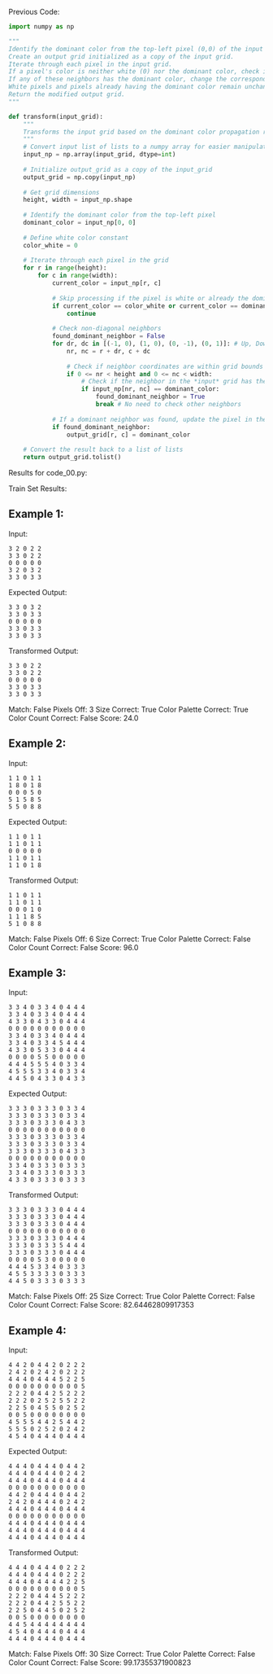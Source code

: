 
Previous Code:
```python
import numpy as np

"""
Identify the dominant color from the top-left pixel (0,0) of the input grid.
Create an output grid initialized as a copy of the input grid.
Iterate through each pixel in the input grid.
If a pixel's color is neither white (0) nor the dominant color, check its non-diagonal neighbors (up, down, left, right) in the *input* grid.
If any of these neighbors has the dominant color, change the corresponding pixel's color in the *output* grid to the dominant color.
White pixels and pixels already having the dominant color remain unchanged.
Return the modified output grid.
"""

def transform(input_grid):
    """
    Transforms the input grid based on the dominant color propagation rule.
    """
    # Convert input list of lists to a numpy array for easier manipulation
    input_np = np.array(input_grid, dtype=int)
    
    # Initialize output_grid as a copy of the input_grid
    output_grid = np.copy(input_np)
    
    # Get grid dimensions
    height, width = input_np.shape
    
    # Identify the dominant color from the top-left pixel
    dominant_color = input_np[0, 0]
    
    # Define white color constant
    color_white = 0
    
    # Iterate through each pixel in the grid
    for r in range(height):
        for c in range(width):
            current_color = input_np[r, c]
            
            # Skip processing if the pixel is white or already the dominant color
            if current_color == color_white or current_color == dominant_color:
                continue
                
            # Check non-diagonal neighbors
            found_dominant_neighbor = False
            for dr, dc in [(-1, 0), (1, 0), (0, -1), (0, 1)]: # Up, Down, Left, Right
                nr, nc = r + dr, c + dc
                
                # Check if neighbor coordinates are within grid bounds
                if 0 <= nr < height and 0 <= nc < width:
                    # Check if the neighbor in the *input* grid has the dominant color
                    if input_np[nr, nc] == dominant_color:
                        found_dominant_neighbor = True
                        break # No need to check other neighbors
            
            # If a dominant neighbor was found, update the pixel in the output grid
            if found_dominant_neighbor:
                output_grid[r, c] = dominant_color
                
    # Convert the result back to a list of lists
    return output_grid.tolist()

```
Results for code_00.py:

Train Set Results:

## Example 1:
Input:
```
3 2 0 2 2
3 3 0 2 2
0 0 0 0 0
3 2 0 3 2
3 3 0 3 3
```
Expected Output:
```
3 3 0 3 2
3 3 0 3 3
0 0 0 0 0
3 3 0 3 3
3 3 0 3 3
```
Transformed Output:
```
3 3 0 2 2
3 3 0 2 2
0 0 0 0 0
3 3 0 3 3
3 3 0 3 3
```
Match: False
Pixels Off: 3
Size Correct: True
Color Palette Correct: True
Color Count Correct: False
Score: 24.0

## Example 2:
Input:
```
1 1 0 1 1
1 8 0 1 8
0 0 0 5 0
5 1 5 8 5
5 5 0 8 8
```
Expected Output:
```
1 1 0 1 1
1 1 0 1 1
0 0 0 0 0
1 1 0 1 1
1 1 0 1 8
```
Transformed Output:
```
1 1 0 1 1
1 1 0 1 1
0 0 0 1 0
1 1 1 8 5
5 1 0 8 8
```
Match: False
Pixels Off: 6
Size Correct: True
Color Palette Correct: False
Color Count Correct: False
Score: 96.0

## Example 3:
Input:
```
3 3 4 0 3 3 4 0 4 4 4
3 3 4 0 3 3 4 0 4 4 4
4 3 3 0 4 3 3 0 4 4 4
0 0 0 0 0 0 0 0 0 0 0
3 3 4 0 3 3 4 0 4 4 4
3 3 4 0 3 3 4 5 4 4 4
4 3 3 0 5 3 3 0 4 4 4
0 0 0 0 5 5 0 0 0 0 0
4 4 4 5 5 5 4 0 3 3 4
4 5 5 5 3 3 4 0 3 3 4
4 4 5 0 4 3 3 0 4 3 3
```
Expected Output:
```
3 3 3 0 3 3 3 0 3 3 4
3 3 3 0 3 3 3 0 3 3 4
3 3 3 0 3 3 3 0 4 3 3
0 0 0 0 0 0 0 0 0 0 0
3 3 3 0 3 3 3 0 3 3 4
3 3 3 0 3 3 3 0 3 3 4
3 3 3 0 3 3 3 0 4 3 3
0 0 0 0 0 0 0 0 0 0 0
3 3 4 0 3 3 3 0 3 3 3
3 3 4 0 3 3 3 0 3 3 3
4 3 3 0 3 3 3 0 3 3 3
```
Transformed Output:
```
3 3 3 0 3 3 3 0 4 4 4
3 3 3 0 3 3 3 0 4 4 4
3 3 3 0 3 3 3 0 4 4 4
0 0 0 0 0 0 0 0 0 0 0
3 3 3 0 3 3 3 0 4 4 4
3 3 3 0 3 3 3 5 4 4 4
3 3 3 0 3 3 3 0 4 4 4
0 0 0 0 5 3 0 0 0 0 0
4 4 4 5 3 3 4 0 3 3 3
4 5 5 3 3 3 3 0 3 3 3
4 4 5 0 3 3 3 0 3 3 3
```
Match: False
Pixels Off: 25
Size Correct: True
Color Palette Correct: False
Color Count Correct: False
Score: 82.64462809917353

## Example 4:
Input:
```
4 4 2 0 4 4 2 0 2 2 2
2 4 2 0 2 4 2 0 2 2 2
4 4 4 0 4 4 4 5 2 2 5
0 0 0 0 0 0 0 0 0 0 5
2 2 2 0 4 4 2 5 2 2 2
2 2 2 0 2 5 2 5 5 2 2
2 2 5 0 4 5 5 0 2 5 2
0 0 5 0 0 0 0 0 0 0 0
4 5 5 5 4 4 2 5 4 4 2
5 5 5 0 2 5 2 0 2 4 2
4 5 4 0 4 4 4 0 4 4 4
```
Expected Output:
```
4 4 4 0 4 4 4 0 4 4 2
4 4 4 0 4 4 4 0 2 4 2
4 4 4 0 4 4 4 0 4 4 4
0 0 0 0 0 0 0 0 0 0 0
4 4 2 0 4 4 4 0 4 4 2
2 4 2 0 4 4 4 0 2 4 2
4 4 4 0 4 4 4 0 4 4 4
0 0 0 0 0 0 0 0 0 0 0
4 4 4 0 4 4 4 0 4 4 4
4 4 4 0 4 4 4 0 4 4 4
4 4 4 0 4 4 4 0 4 4 4
```
Transformed Output:
```
4 4 4 0 4 4 4 0 2 2 2
4 4 4 0 4 4 4 0 2 2 2
4 4 4 0 4 4 4 4 2 2 5
0 0 0 0 0 0 0 0 0 0 5
2 2 2 0 4 4 4 5 2 2 2
2 2 2 0 4 4 2 5 5 2 2
2 2 5 0 4 4 5 0 2 5 2
0 0 5 0 0 0 0 0 0 0 0
4 4 5 4 4 4 4 4 4 4 4
4 5 4 0 4 4 4 0 4 4 4
4 4 4 0 4 4 4 0 4 4 4
```
Match: False
Pixels Off: 30
Size Correct: True
Color Palette Correct: False
Color Count Correct: False
Score: 99.17355371900823
